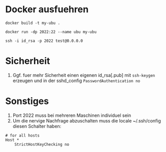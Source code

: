 # Docker ausfuehren
```
docker build -t my-ubu .

docker run -dp 2022:22 --name ubu my-ubu

ssh -i id_rsa -p 2022 test@0.0.0.0
```
# Sicherheit
1. Ggf. fuer mehr Sicherheit einen eigenen id_rsa[.pub] mit ```ssh-keygen``` erzeugen und in der sshd_config
```PasswordAuthentication no```
# Sonstiges
1. Port 2022 muss bei mehreren Maschinen individuel sein
2. Um die nervige Nachfrage abzuschalten muss die locale ~/.ssh/config diesen Schalter haben:
```
# for all hosts
Host *
    StrictHostKeyChecking no

```
